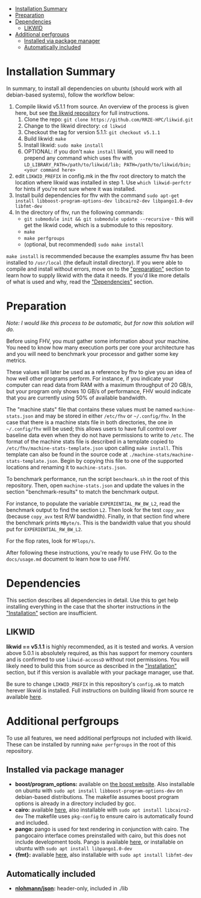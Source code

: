- [Installation Summary](#installation-summary)
- [Preparation](#preparation)
- [Dependencies](#dependencies)
  - [LIKWID](#likwid)
- [Additional perfgroups](#additional-perfgroups)
  - [Installed via package manager](#installed-via-package-manager)
  - [Automatically included](#automatically-included)


# Installation Summary

In summary, to install all dependencies on ubuntu (should work with all
debian-based systems), follow the workflow below:

1. Compile likwid v5.1.1 from source. An overview of the process is given here,
   but see [the likwid repository](https://github.com/RRZE-HPC/likwid) for full
   instructions.
   1. Clone the repo: `git clone https://github.com/RRZE-HPC/likwid.git`
   2. Change to the likwid directory: `cd likwid`
   3. Checkout the tag for version 5.1.1: `git checkout v5.1.1`
   4. Build likwid: `make`
   5. Install likwid: `sudo make install`
   6. OPTIONAL: if you don't `make install` likwid, you will need to prepend
      any command which uses fhv with `LD_LIBRARY_PATH=/path/to/likwid/lib;
      PATH=/path/to/likwid/bin; <your command here>`
2. edit `LIKWID_PREFIX` in config.mk in the fhv root directory to match the
   location where likwid was installed in step 1. Use `which likwid-perfctr`
   for hints if you're not sure where it was installed.
3. Install build dependencies for fhv with the command `sudo apt-get install
   libboost-program-options-dev libcairo2-dev libpango1.0-dev libfmt-dev`
4. In the directory of fhv, run the following commands:
   - `git submodule init && git submodule update --recursive` - this will get
     the likwid code, which is a submodule to this repository.
   - `make`
   - `make perfgroups`
   - (optional, but recommended) `sudo make install`

`make install` is recommended because the examples assume fhv has been
installed to `/usr/local` (the default install directory). If you were able to
compile and install without errors, move on to the
["preparation"](#preparation) section to learn how to supply likwid with the
data it needs. If you'd like more details of what is used and why, read the
["Dependencies"](#dependencies) section.

# Preparation

*Note: I would like this process to be automatic, but for now this solution
will do.*

Before using FHV, you *must* gather some information about your machine. You
need to know how many execution ports per core your architecture has and you
will need to benchmark your processor and gather some key metrics.

These values will later be used as a reference by fhv to give you an idea of
how well other programs perform. For instance, if you indicate your computer
can read data from RAM with a maximum throughput of 20 GB/s, but your program
only shows 10 GB/s of performance, FHV would indicate that you are currently
using 50% of available bandwidth.

The "machine stats" file that contains these values must be named
`machine-stats.json` and may be stored in either `/etc/fhv` or `~/.config/fhv`.
In the case that there is a machine stats file in both directories, the one in
`~/.config/fhv` will be used; this allows users to have full control over
baseline data even when they do not have permissions to write to `/etc`. The
format of the machine stats file is described in a template copied to
`/etc/fhv/machine-stats-template.json` upon calling `make install`. This
template can also be found in the source code at
`./machine-stats/machine-stats-template.json`. Begin by copying this file to
one of the supported locations and renaming it to `machine-stats.json`.

To benchmark performance, run the script `benchmark.sh` in the root of this
repository. Then, open `machine-stats.json` and update the values in the
section "benchmark-results" to match the benchmark output.

For instance, to populate the variable `EXPERIENTIAL_RW_BW_L2`, read the
benchmark output to find the section `L2`. Then look for the test `copy_avx`
(because `copy_avx` test R/W bandwidth). Finally, in that section find where
the benchmark prints `MByte/s`. This is the bandwidth value that you should put
for `EXPERIENTIAL_RW_BW_L2`.

For the flop rates, look for `MFlops/s`.

After following these instructions, you're ready to use FHV. Go to the
`docs/usage.md` document to learn how to use FHV. 

# Dependencies

This section describes all dependencies in detail. Use this to get help
installing everything in the case that the shorter instructions in the
["Installation"](#installation) section are insufficient.

## LIKWID

**likwid == v5.1.1** is highly recommended, as it is tested and works. A
version above 5.0.1 is absolutely required, as this has support for memory
counters and is confirmed to use `likwid-accessD` without root permissions. You
will likely need to build this from source as described in the
["Installation"](#installation) section, but if this version is available with
your package manager, use that.

Be sure to change `LIKWID_PREFIX` in this repository's `config.mk` to match
herever likwid is installed. Full instructions on building likwid from source
re available [here](https://github.com/RRZE-HPC/likwid). 

# Additional perfgroups

To use all features, we need additional perfgroups not included with likwid.
These can be installed by running `make perfgroups` in the root of this
repository.

## Installed via package manager

- **boost/program_options:** available on [the boost
  website](https://www.boost.org/). Also installable on ubuntu with `sudo apt
  install libboost-program-options-dev` on debian-based distributions. The
  makefile assumes boost program options is already in a directory included by
  gcc.
- **cairo:** available [here](https://www.cairographics.org/), also installable
  with `sudo apt install libcairo2-dev` The makefile uses `pkg-config` to
  ensure cairo is automatically found and included.
- **pango:** pango is used for text rendering in conjunction with cairo. The
  pangocairo interface comes preinstalled with cairo, but this does not include
  development tools. Pango is available
  [here](https://pango.gnome.org/Download), or installable on ubuntu with `sudo
  apt install libpango1.0-dev`
- **{fmt}:** available [here](https://fmt.dev/latest/index.html), also
  installable with `sudo apt install libfmt-dev`

## Automatically included

- **[nlohmann/json](https://github.com/nlohmann/json):** header-only, included
  in ./lib
